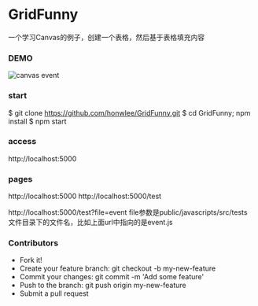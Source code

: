 # GridFunny
一个学习Canvas的例子，创建一个表格，然后基于表格填充内容
### DEMO
![canvas event](https://raw.githubusercontent.com/honwlee/GridFunny/master/public/images/css-grid.gif)
### start
  $ git clone https://github.com/honwlee/GridFunny.git
  $ cd GridFunny; npm install
  $ npm start

### access
  http://localhost:5000

### pages
  http://localhost:5000
  http://localhost:5000/test

  http://localhost:5000/test?file=event
  file参数是public/javascripts/src/tests 文件目录下的文件名，比如上面url中指向的是event.js

### Contributors
  * Fork it!
  * Create your feature branch: git checkout -b my-new-feature
  * Commit your changes: git commit -m 'Add some feature'
  * Push to the branch: git push origin my-new-feature
  * Submit a pull request
